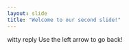 ```yaml
---
layout: slide
title: "Welcome to our second slide!"
---
```

witty reply
Use the left arrow to go back!
